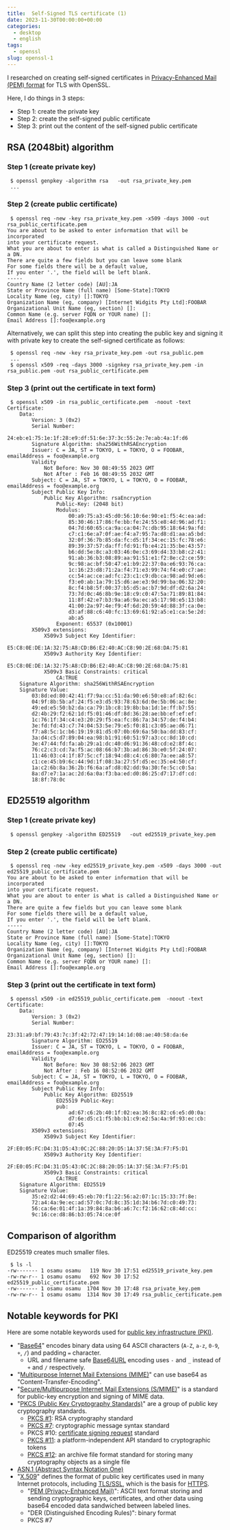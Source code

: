 ```yaml
---
title:  Self-Signed TLS certificate (1)
date: 2023-11-30T00:00:00+00:00
categories:
  - desktop
  - english
tags:
  - openssl
slug: openssl-1
---
```


I researched on creating self-signed certificates in
[Privacy-Enhanced Mail (PEM) format](https://en.wikipedia.org/wiki/Privacy-Enhanced_Mail)
for TLS with OpenSSL.

Here, I do things in 3 steps:

- Step 1: create the private key
- Step 2: create the self-signed public certificate
- Step 3: print out the content of the self-signed public certificate

## RSA (2048bit) algorithm


### Step 1 (create private key)
```
 $ openssl genpkey -algorithm rsa   -out rsa_private_key.pem
 ...
```
### Step 2 (create public certificate)
```
 $ openssl req -new -key rsa_private_key.pem -x509 -days 3000 -out rsa_public_certificate.pem
You are about to be asked to enter information that will be incorporated
into your certificate request.
What you are about to enter is what is called a Distinguished Name or a DN.
There are quite a few fields but you can leave some blank
For some fields there will be a default value,
If you enter '.', the field will be left blank.
-----
Country Name (2 letter code) [AU]:JA
State or Province Name (full name) [Some-State]:TOKYO
Locality Name (eg, city) []:TOKYO
Organization Name (eg, company) [Internet Widgits Pty Ltd]:FOOBAR
Organizational Unit Name (eg, section) []:
Common Name (e.g. server FQDN or YOUR name) []:
Email Address []:foo@example.org
```

Alternatively, we can split this step into creating the public key and signing
it with private key to create the self-signed certificate as follows:
```
 $ openssl req -new -key rsa_private_key.pem -out rsa_public.pem
 ...
 $ openssl x509 -req -days 3000 -signkey rsa_private_key.pem -in rsa_public.pem -out rsa_public_certificate.pem
```

### Step 3 (print out the certificate in text form)

```
 $ openssl x509 -in rsa_public_certificate.pem  -noout -text
Certificate:
    Data:
        Version: 3 (0x2)
        Serial Number:
            24:eb:e1:75:1e:1f:28:e9:df:51:6e:37:3c:55:2e:7e:ab:4a:1f:d6
        Signature Algorithm: sha256WithRSAEncryption
        Issuer: C = JA, ST = TOKYO, L = TOKYO, O = FOOBAR, emailAddress = foo@example.org
        Validity
            Not Before: Nov 30 08:49:55 2023 GMT
            Not After : Feb 16 08:49:55 2032 GMT
        Subject: C = JA, ST = TOKYO, L = TOKYO, O = FOOBAR, emailAddress = foo@example.org
        Subject Public Key Info:
            Public Key Algorithm: rsaEncryption
                Public-Key: (2048 bit)
                Modulus:
                    00:a9:75:a3:45:d0:56:10:6e:90:e1:f5:4c:ea:ad:
                    85:30:46:17:86:fe:bb:fe:24:55:e8:4d:96:ad:f1:
                    04:7d:60:65:ca:9a:ca:04:7c:db:95:18:64:9a:fd:
                    c7:c1:6e:a7:0f:ae:f4:a7:95:7a:d8:d1:aa:a5:bd:
                    32:0f:36:7b:85:da:fc:d5:1f:34:ec:15:fc:78:e6:
                    89:39:37:57:da:ff:fd:91:fb:e4:21:35:be:43:57:
                    b6:dd:5e:8c:a3:03:46:0e:c3:69:d4:33:b8:c2:41:
                    91:ab:36:b3:08:89:aa:91:51:e1:f2:8e:c2:ce:59:
                    9c:98:ac:bf:50:47:e1:b9:22:37:0a:e6:93:76:ca:
                    1c:16:23:d8:71:2a:f4:71:e3:99:74:f4:e0:c7:ae:
                    cc:54:ac:ce:ad:fc:23:c1:c9:db:ca:98:ad:9d:e6:
                    f3:e0:ab:1a:79:15:d6:ae:e3:9d:99:ba:06:32:20:
                    8c:f4:b8:5f:00:37:b5:d5:ac:b7:9d:df:d2:6a:24:
                    73:7d:0c:46:8b:9e:18:c9:c0:47:5a:71:89:81:84:
                    11:8f:42:e7:b3:9a:a6:9a:ec:a5:17:98:e5:13:b8:
                    41:00:2a:97:4e:f9:4f:6d:20:59:4d:88:3f:ca:0e:
                    d3:af:88:c6:40:fc:13:69:61:92:a5:e1:ca:5e:2d:
                    ab:a5
                Exponent: 65537 (0x10001)
        X509v3 extensions:
            X509v3 Subject Key Identifier:
                E5:C8:0E:DE:1A:32:75:A8:CD:B6:E2:40:AC:C8:90:2E:68:DA:75:81
            X509v3 Authority Key Identifier:
                E5:C8:0E:DE:1A:32:75:A8:CD:B6:E2:40:AC:C8:90:2E:68:DA:75:81
            X509v3 Basic Constraints: critical
                CA:TRUE
    Signature Algorithm: sha256WithRSAEncryption
    Signature Value:
        03:8d:ed:80:42:41:f7:9a:cc:51:da:90:e6:50:e8:af:82:6c:
        04:9f:8b:5b:af:24:f5:e3:d5:93:78:63:6d:0e:5b:06:ac:8e:
        49:ed:e5:50:b2:da:ca:79:1b:c8:19:8b:ba:1d:1e:ff:b7:55:
        d2:4b:29:f2:62:1d:f5:01:46:df:8d:36:28:ae:bb:ef:ef:ef:
        1c:76:1f:34:c4:e3:20:29:f5:ea:fc:86:7a:34:57:de:f4:b4:
        3e:fd:fd:43:c7:74:04:53:5e:79:e5:f0:81:c3:05:ae:d6:71:
        f7:a8:5c:1c:b6:19:19:81:d5:07:0b:69:6a:50:ba:dd:83:cf:
        3a:d4:c5:d7:89:04:ea:98:b1:91:60:51:97:a3:cc:8d:10:cd:
        3e:47:44:fd:fa:ab:29:a1:dc:40:d6:91:36:48:cd:e2:8f:4c:
        76:c2:c3:cd:7a:f5:ac:08:66:b7:3b:ad:86:3b:e0:5f:24:07:
        11:46:03:c4:1f:87:5c:cf:18:94:d8:c4:c6:80:7a:ee:a8:57:
        c1:ce:45:b9:6c:44:9d:1f:08:3a:27:5f:d5:ec:35:e4:50:cf:
        1a:c2:6b:8a:36:2b:f6:6a:af:d8:02:dd:9a:30:fe:5c:c0:5a:
        8a:d7:e7:1a:ac:2d:6a:0a:f3:ba:ed:d0:86:25:d7:17:df:cd:
        18:8f:78:0c
```

## ED25519 algorithm

### Step 1 (create private key)
```
 $ openssl genpkey -algorithm ED25519   -out ed25519_private_key.pem
```
### Step 2 (create public certificate)
```
 $ openssl req -new -key ed25519_private_key.pem -x509 -days 3000 -out ed25519_public_certificate.pem
You are about to be asked to enter information that will be incorporated
into your certificate request.
What you are about to enter is what is called a Distinguished Name or a DN.
There are quite a few fields but you can leave some blank
For some fields there will be a default value,
If you enter '.', the field will be left blank.
-----
Country Name (2 letter code) [AU]:JA
State or Province Name (full name) [Some-State]:TOKYO
Locality Name (eg, city) []:TOKYO
Organization Name (eg, company) [Internet Widgits Pty Ltd]:FOOBAR
Organizational Unit Name (eg, section) []:
Common Name (e.g. server FQDN or YOUR name) []:
Email Address []:foo@example.org
```
### Step 3 (print out the certificate in text form)
```
 $ openssl x509 -in ed25519_public_certificate.pem  -noout -text
Certificate:
    Data:
        Version: 3 (0x2)
        Serial Number:
            23:31:a9:bf:79:43:7c:3f:42:72:47:19:14:1d:08:ae:40:58:da:6e
        Signature Algorithm: ED25519
        Issuer: C = JA, ST = TOKYO, L = TOKYO, O = FOOBAR, emailAddress = foo@example.org
        Validity
            Not Before: Nov 30 08:52:06 2023 GMT
            Not After : Feb 16 08:52:06 2032 GMT
        Subject: C = JA, ST = TOKYO, L = TOKYO, O = FOOBAR, emailAddress = foo@example.org
        Subject Public Key Info:
            Public Key Algorithm: ED25519
                ED25519 Public-Key:
                pub:
                    ad:67:c6:2b:40:1f:02:ea:36:8c:82:c6:e5:d0:0a:
                    d7:6e:d5:c1:f5:bb:b1:c9:e2:5a:4a:9f:93:ec:cb:
                    07:45
        X509v3 extensions:
            X509v3 Subject Key Identifier:
                2F:E0:05:FC:D4:31:D5:43:0C:2C:88:20:D5:1A:37:5E:3A:F7:F5:D1
            X509v3 Authority Key Identifier:
                2F:E0:05:FC:D4:31:D5:43:0C:2C:88:20:D5:1A:37:5E:3A:F7:F5:D1
            X509v3 Basic Constraints: critical
                CA:TRUE
    Signature Algorithm: ED25519
    Signature Value:
        35:e2:d2:44:69:45:eb:70:f1:22:56:a2:07:1c:15:33:7f:8e:
        72:a4:4a:9e:ec:ad:57:0c:7d:8c:35:1d:34:b6:7d:c0:49:73:
        56:ca:6e:01:4f:1a:39:84:8a:b6:a6:7c:f2:16:62:c8:4d:cc:
        9c:16:ce:d8:86:b3:05:74:ce:0f
```
## Comparison of algorithm

ED25519 creates much smaller files.
```
 $ ls -l
-rw------- 1 osamu osamu   119 Nov 30 17:51 ed25519_private_key.pem
-rw-rw-r-- 1 osamu osamu   692 Nov 30 17:52 ed25519_public_certificate.pem
-rw------- 1 osamu osamu  1704 Nov 30 17:48 rsa_private_key.pem
-rw-rw-r-- 1 osamu osamu  1314 Nov 30 17:49 rsa_public_certificate.pem
```

## Notable keywords for PKI

Here are some notable keywords used for [public key infrastructure (PKI)](https://en.wikipedia.org/wiki/Public_key_infrastructure).

- "[Base64](https://en.wikipedia.org/wiki/Base64)" encodes binary data using 64 ASCII characters (`A-Z`, `a-z`, `0-9`, `+`, `/`) and padding `=` character.
  - URL and filename safe [Base64URL](https://datatracker.ietf.org/doc/html/rfc4648#section-5) encoding uses `-` and `_` instead of `+` and `/` respectively.
- "[Multipurpose Internet Mail Extensions (MIME)](https://en.wikipedia.org/wiki/MIME)" can use base64 as "Content-Transfer-Encoding".
- "[Secure/Multipurpose Internet Mail Extensions (S/MIME)](https://en.wikipedia.org/wiki/S/MIME)" is a standard for public-key encryption and signing of MIME data.
- "[PKCS (Public Key Cryptography Standards)](https://en.wikipedia.org/wiki/PKCS)" are a group of public key cryptography standards.
  - [PKCS #1](https://en.wikipedia.org/wiki/PKCS_1): RSA cryptography standard
  - [PKCS #7](https://en.wikipedia.org/wiki/PKCS_7): cryptographic message syntax standard
  - PKCS #10: [certificate signing request](https://en.wikipedia.org/wiki/Certificate_signing_request) standard
  - [PKCS #11](https://en.wikipedia.org/wiki/PKCS_11): a platform-independent API standard to cryptographic tokens
  - [PKCS #12](https://en.wikipedia.org/wiki/PKCS_12): an archive file format standard for storing many cryptography objects as a single file
- [ASN.1 (Abstract Syntax Notation One)](https://en.wikipedia.org/wiki/ASN.1)
- "[X.509](https://en.wikipedia.org/wiki/X.509)" defines the format of public key certificates used in many Internet protocols, including [TLS/SSL](https://en.wikipedia.org/wiki/Transport_Layer_Security), which is the basis for [HTTPS](https://en.wikipedia.org/wiki/HTTPS).
  - "[PEM (Privacy-Enhanced Mail)](https://en.wikipedia.org/wiki/Privacy-Enhanced_Mail)": ASCII text format storing and sending cryptographic keys, certificates, and other data using base64 encoded data sandwiched between labeled lines.
  - "DER (Distinguished Encoding Rules)": binary format
  - PKCS #7

<!-- vim: set sw=4 sts=4 ai si et tw=79 ft=markdown: -->
